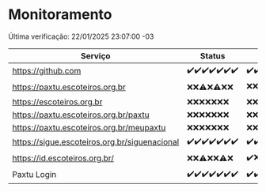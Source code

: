 # Monitoramento

Última verificação: 22/01/2025 23:07:00 -03

|Serviço|Status|Últimas 24h|
|---|---|---|
|https://github.com|<span title="2025-01-16: OK=23">✔️</span><span title="2025-01-17: OK=23">✔️</span><span title="2025-01-18: OK=23">✔️</span><span title="2025-01-19: OK=23">✔️</span><span title="2025-01-20: OK=23">✔️</span><span title="2025-01-21: OK=23">✔️</span><span title="2025-01-22: OK=1">✔️</span>|<span title="21/01/2025 23:09:00 -03 : 200">✔️</span><span title="22/01/2025 00:12:00 -03 : 200">✔️</span><span title="22/01/2025 01:10:00 -03 : 200">✔️</span><span title="22/01/2025 02:08:00 -03 : 200">✔️</span><span title="22/01/2025 03:11:00 -03 : 200">✔️</span><span title="22/01/2025 04:08:00 -03 : 200">✔️</span><span title="22/01/2025 05:11:00 -03 : 200">✔️</span><span title="22/01/2025 06:08:00 -03 : 200">✔️</span><span title="22/01/2025 07:07:00 -03 : 200">✔️</span><span title="22/01/2025 08:06:00 -03 : 200">✔️</span><span title="22/01/2025 09:15:00 -03 : 200">✔️</span><span title="22/01/2025 10:15:00 -03 : 200">✔️</span><span title="22/01/2025 11:08:00 -03 : 200">✔️</span><span title="22/01/2025 12:08:00 -03 : 200">✔️</span><span title="22/01/2025 13:10:00 -03 : 200">✔️</span><span title="22/01/2025 14:07:00 -03 : 200">✔️</span><span title="22/01/2025 15:11:00 -03 : 200">✔️</span><span title="22/01/2025 16:06:00 -03 : 200">✔️</span><span title="22/01/2025 17:09:00 -03 : 200">✔️</span><span title="22/01/2025 18:06:00 -03 : 200">✔️</span><span title="22/01/2025 19:07:00 -03 : 200">✔️</span><span title="22/01/2025 20:07:00 -03 : 200">✔️</span><span title="22/01/2025 21:39:00 -03 : 200">✔️</span><span title="22/01/2025 23:07:00 -03 : 200">✔️</span>|
|https://paxtu.escoteiros.org.br|<span title="2025-01-16: Falhas=23">❌</span><span title="2025-01-17: Falhas=23">❌</span><span title="2025-01-18: OK=1, Falhas=22">⚠️</span><span title="2025-01-19: Falhas=23">❌</span><span title="2025-01-20: OK=1, Falhas=22">⚠️</span><span title="2025-01-21: Falhas=23">❌</span><span title="2025-01-22: Falhas=1">❌</span>|<span title="21/01/2025 23:09:00 -03 : 403">❌</span><span title="22/01/2025 00:12:00 -03 : 403">❌</span><span title="22/01/2025 01:10:00 -03 : 403">❌</span><span title="22/01/2025 02:08:00 -03 : 403">❌</span><span title="22/01/2025 03:11:00 -03 : 403">❌</span><span title="22/01/2025 04:08:00 -03 : 403">❌</span><span title="22/01/2025 05:11:00 -03 : 403">❌</span><span title="22/01/2025 06:08:00 -03 : 403">❌</span><span title="22/01/2025 07:07:00 -03 : 403">❌</span><span title="22/01/2025 08:06:00 -03 : 403">❌</span><span title="22/01/2025 09:15:00 -03 : 403">❌</span><span title="22/01/2025 10:15:00 -03 : 403">❌</span><span title="22/01/2025 11:08:00 -03 : 403">❌</span><span title="22/01/2025 12:08:00 -03 : 200">✔️</span><span title="22/01/2025 13:10:00 -03 : 403">❌</span><span title="22/01/2025 14:07:00 -03 : 403">❌</span><span title="22/01/2025 15:11:00 -03 : 403">❌</span><span title="22/01/2025 16:06:00 -03 : 403">❌</span><span title="22/01/2025 17:09:00 -03 : 403">❌</span><span title="22/01/2025 18:06:00 -03 : 403">❌</span><span title="22/01/2025 19:07:00 -03 : 403">❌</span><span title="22/01/2025 20:07:00 -03 : 403">❌</span><span title="22/01/2025 21:39:00 -03 : 403">❌</span><span title="22/01/2025 23:07:00 -03 : 403">❌</span>|
|https://escoteiros.org.br|<span title="2025-01-16: Falhas=23">❌</span><span title="2025-01-17: Falhas=23">❌</span><span title="2025-01-18: Falhas=23">❌</span><span title="2025-01-19: Falhas=23">❌</span><span title="2025-01-20: Falhas=23">❌</span><span title="2025-01-21: Falhas=23">❌</span><span title="2025-01-22: Falhas=1">❌</span>|<span title="21/01/2025 23:09:00 -03 : 403">❌</span><span title="22/01/2025 00:12:00 -03 : 403">❌</span><span title="22/01/2025 01:10:00 -03 : 403">❌</span><span title="22/01/2025 02:08:00 -03 : 403">❌</span><span title="22/01/2025 03:12:00 -03 : 403">❌</span><span title="22/01/2025 04:08:00 -03 : 403">❌</span><span title="22/01/2025 05:11:00 -03 : 403">❌</span><span title="22/01/2025 06:08:00 -03 : 403">❌</span><span title="22/01/2025 07:07:00 -03 : 403">❌</span><span title="22/01/2025 08:06:00 -03 : 403">❌</span><span title="22/01/2025 09:15:00 -03 : 403">❌</span><span title="22/01/2025 10:15:00 -03 : 403">❌</span><span title="22/01/2025 11:08:00 -03 : 403">❌</span><span title="22/01/2025 12:08:00 -03 : 403">❌</span><span title="22/01/2025 13:10:00 -03 : 403">❌</span><span title="22/01/2025 14:07:00 -03 : 403">❌</span><span title="22/01/2025 15:11:00 -03 : 403">❌</span><span title="22/01/2025 16:06:00 -03 : 403">❌</span><span title="22/01/2025 17:09:00 -03 : 403">❌</span><span title="22/01/2025 18:06:00 -03 : 403">❌</span><span title="22/01/2025 19:07:00 -03 : 403">❌</span><span title="22/01/2025 20:07:00 -03 : 403">❌</span><span title="22/01/2025 21:39:00 -03 : 403">❌</span><span title="22/01/2025 23:07:00 -03 : 403">❌</span>|
|https://paxtu.escoteiros.org.br/paxtu|<span title="2025-01-16: Falhas=23">❌</span><span title="2025-01-17: Falhas=23">❌</span><span title="2025-01-18: Falhas=23">❌</span><span title="2025-01-19: Falhas=23">❌</span><span title="2025-01-20: Falhas=23">❌</span><span title="2025-01-21: Falhas=23">❌</span><span title="2025-01-22: Falhas=1">❌</span>|<span title="21/01/2025 23:09:00 -03 : 403">❌</span><span title="22/01/2025 00:12:00 -03 : 403">❌</span><span title="22/01/2025 01:10:00 -03 : 403">❌</span><span title="22/01/2025 02:08:00 -03 : 403">❌</span><span title="22/01/2025 03:12:00 -03 : 403">❌</span><span title="22/01/2025 04:08:00 -03 : 403">❌</span><span title="22/01/2025 05:11:00 -03 : 403">❌</span><span title="22/01/2025 06:08:00 -03 : 403">❌</span><span title="22/01/2025 07:07:00 -03 : 403">❌</span><span title="22/01/2025 08:06:00 -03 : 403">❌</span><span title="22/01/2025 09:15:00 -03 : 403">❌</span><span title="22/01/2025 10:15:00 -03 : 403">❌</span><span title="22/01/2025 11:08:00 -03 : 403">❌</span><span title="22/01/2025 12:08:00 -03 : 403">❌</span><span title="22/01/2025 13:10:00 -03 : 403">❌</span><span title="22/01/2025 14:07:00 -03 : 403">❌</span><span title="22/01/2025 15:11:00 -03 : 403">❌</span><span title="22/01/2025 16:06:00 -03 : 403">❌</span><span title="22/01/2025 17:09:00 -03 : 403">❌</span><span title="22/01/2025 18:06:00 -03 : 403">❌</span><span title="22/01/2025 19:07:00 -03 : 403">❌</span><span title="22/01/2025 20:07:00 -03 : 403">❌</span><span title="22/01/2025 21:39:00 -03 : 403">❌</span><span title="22/01/2025 23:07:00 -03 : 403">❌</span>|
|https://paxtu.escoteiros.org.br/meupaxtu|<span title="2025-01-16: Falhas=23">❌</span><span title="2025-01-17: Falhas=23">❌</span><span title="2025-01-18: Falhas=23">❌</span><span title="2025-01-19: Falhas=23">❌</span><span title="2025-01-20: Falhas=23">❌</span><span title="2025-01-21: Falhas=23">❌</span><span title="2025-01-22: Falhas=1">❌</span>|<span title="21/01/2025 23:09:00 -03 : 403">❌</span><span title="22/01/2025 00:12:00 -03 : 403">❌</span><span title="22/01/2025 01:10:00 -03 : 403">❌</span><span title="22/01/2025 02:08:00 -03 : 403">❌</span><span title="22/01/2025 03:12:00 -03 : 403">❌</span><span title="22/01/2025 04:08:00 -03 : 403">❌</span><span title="22/01/2025 05:11:00 -03 : 403">❌</span><span title="22/01/2025 06:08:00 -03 : 403">❌</span><span title="22/01/2025 07:07:00 -03 : 403">❌</span><span title="22/01/2025 08:06:00 -03 : 403">❌</span><span title="22/01/2025 09:15:00 -03 : 403">❌</span><span title="22/01/2025 10:15:00 -03 : 403">❌</span><span title="22/01/2025 11:08:00 -03 : 403">❌</span><span title="22/01/2025 12:08:00 -03 : 403">❌</span><span title="22/01/2025 13:10:00 -03 : 403">❌</span><span title="22/01/2025 14:07:00 -03 : 403">❌</span><span title="22/01/2025 15:11:00 -03 : 403">❌</span><span title="22/01/2025 16:06:00 -03 : 403">❌</span><span title="22/01/2025 17:09:00 -03 : 403">❌</span><span title="22/01/2025 18:06:00 -03 : 403">❌</span><span title="22/01/2025 19:07:00 -03 : 403">❌</span><span title="22/01/2025 20:07:00 -03 : 403">❌</span><span title="22/01/2025 21:39:00 -03 : 403">❌</span><span title="22/01/2025 23:07:00 -03 : 403">❌</span>|
|https://sigue.escoteiros.org.br/siguenacional|<span title="2025-01-16: OK=23">✔️</span><span title="2025-01-17: OK=23">✔️</span><span title="2025-01-18: OK=23">✔️</span><span title="2025-01-19: OK=23">✔️</span><span title="2025-01-20: OK=23">✔️</span><span title="2025-01-21: OK=23">✔️</span><span title="2025-01-22: OK=1">✔️</span>|<span title="21/01/2025 23:09:00 -03 : 200">✔️</span><span title="22/01/2025 00:12:00 -03 : 200">✔️</span><span title="22/01/2025 01:10:00 -03 : 200">✔️</span><span title="22/01/2025 02:08:00 -03 : 200">✔️</span><span title="22/01/2025 03:12:00 -03 : 200">✔️</span><span title="22/01/2025 04:08:00 -03 : 200">✔️</span><span title="22/01/2025 05:11:00 -03 : 200">✔️</span><span title="22/01/2025 06:08:00 -03 : 200">✔️</span><span title="22/01/2025 07:07:00 -03 : 200">✔️</span><span title="22/01/2025 08:06:00 -03 : 200">✔️</span><span title="22/01/2025 09:15:00 -03 : 200">✔️</span><span title="22/01/2025 10:15:00 -03 : 200">✔️</span><span title="22/01/2025 11:08:00 -03 : 200">✔️</span><span title="22/01/2025 12:08:00 -03 : 200">✔️</span><span title="22/01/2025 13:10:00 -03 : 200">✔️</span><span title="22/01/2025 14:07:00 -03 : 200">✔️</span><span title="22/01/2025 15:11:00 -03 : 200">✔️</span><span title="22/01/2025 16:06:00 -03 : 200">✔️</span><span title="22/01/2025 17:09:00 -03 : 200">✔️</span><span title="22/01/2025 18:06:00 -03 : 200">✔️</span><span title="22/01/2025 19:07:00 -03 : 200">✔️</span><span title="22/01/2025 20:07:00 -03 : 200">✔️</span><span title="22/01/2025 21:39:00 -03 : 200">✔️</span><span title="22/01/2025 23:07:00 -03 : 200">✔️</span>|
|https://id.escoteiros.org.br/|<span title="2025-01-16: Falhas=23">❌</span><span title="2025-01-17: Falhas=23">❌</span><span title="2025-01-18: OK=1, Falhas=22">⚠️</span><span title="2025-01-19: Falhas=23">❌</span><span title="2025-01-20: Falhas=23">❌</span><span title="2025-01-21: OK=1, Falhas=22">⚠️</span><span title="2025-01-22: Falhas=1">❌</span>|<span title="21/01/2025 23:09:00 -03 : 200">✔️</span><span title="22/01/2025 00:12:00 -03 : 403">❌</span><span title="22/01/2025 01:10:00 -03 : 403">❌</span><span title="22/01/2025 02:08:00 -03 : 403">❌</span><span title="22/01/2025 03:12:00 -03 : 403">❌</span><span title="22/01/2025 04:08:00 -03 : 403">❌</span><span title="22/01/2025 05:11:00 -03 : 403">❌</span><span title="22/01/2025 06:08:00 -03 : 403">❌</span><span title="22/01/2025 07:07:00 -03 : 403">❌</span><span title="22/01/2025 08:06:00 -03 : 403">❌</span><span title="22/01/2025 09:15:00 -03 : 403">❌</span><span title="22/01/2025 10:15:00 -03 : 403">❌</span><span title="22/01/2025 11:08:00 -03 : 403">❌</span><span title="22/01/2025 12:08:00 -03 : 200">✔️</span><span title="22/01/2025 13:10:00 -03 : 403">❌</span><span title="22/01/2025 14:07:00 -03 : 403">❌</span><span title="22/01/2025 15:11:00 -03 : 403">❌</span><span title="22/01/2025 16:06:00 -03 : 403">❌</span><span title="22/01/2025 17:09:00 -03 : 403">❌</span><span title="22/01/2025 18:06:00 -03 : 403">❌</span><span title="22/01/2025 19:07:00 -03 : 403">❌</span><span title="22/01/2025 20:07:00 -03 : 403">❌</span><span title="22/01/2025 21:39:00 -03 : 403">❌</span><span title="22/01/2025 23:07:00 -03 : 403">❌</span>|
|Paxtu Login|<span title="2025-01-16: OK=23">✔️</span><span title="2025-01-17: OK=23">✔️</span><span title="2025-01-18: OK=23">✔️</span><span title="2025-01-19: OK=23">✔️</span><span title="2025-01-20: OK=23">✔️</span><span title="2025-01-21: OK=23">✔️</span><span title="2025-01-22: OK=1">✔️</span>|<span title="21/01/2025 23:09:00 -03 : 200">✔️</span><span title="22/01/2025 00:12:00 -03 : 200">✔️</span><span title="22/01/2025 01:10:00 -03 : 200">✔️</span><span title="22/01/2025 02:08:00 -03 : 200">✔️</span><span title="22/01/2025 03:12:00 -03 : 200">✔️</span><span title="22/01/2025 04:08:00 -03 : 200">✔️</span><span title="22/01/2025 05:11:00 -03 : 200">✔️</span><span title="22/01/2025 06:08:00 -03 : 200">✔️</span><span title="22/01/2025 07:07:00 -03 : 200">✔️</span><span title="22/01/2025 08:06:00 -03 : 200">✔️</span><span title="22/01/2025 09:15:00 -03 : 200">✔️</span><span title="22/01/2025 10:15:00 -03 : 200">✔️</span><span title="22/01/2025 11:08:00 -03 : 200">✔️</span><span title="22/01/2025 12:08:00 -03 : 200">✔️</span><span title="22/01/2025 13:10:00 -03 : 200">✔️</span><span title="22/01/2025 14:07:00 -03 : 200">✔️</span><span title="22/01/2025 15:11:00 -03 : 200">✔️</span><span title="22/01/2025 16:06:00 -03 : 200">✔️</span><span title="22/01/2025 17:09:00 -03 : 200">✔️</span><span title="22/01/2025 18:06:00 -03 : 200">✔️</span><span title="22/01/2025 19:07:00 -03 : 200">✔️</span><span title="22/01/2025 20:07:00 -03 : 200">✔️</span><span title="22/01/2025 21:39:00 -03 : 200">✔️</span><span title="22/01/2025 23:07:00 -03 : 200">✔️</span>|
